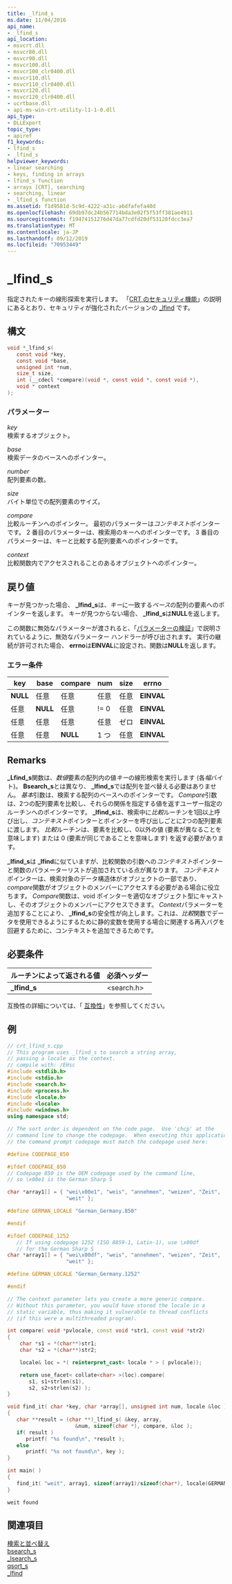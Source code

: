 ```yaml
---
title: _lfind_s
ms.date: 11/04/2016
api_name:
- _lfind_s
api_location:
- msvcrt.dll
- msvcr80.dll
- msvcr90.dll
- msvcr100.dll
- msvcr100_clr0400.dll
- msvcr110.dll
- msvcr110_clr0400.dll
- msvcr120.dll
- msvcr120_clr0400.dll
- ucrtbase.dll
- api-ms-win-crt-utility-l1-1-0.dll
api_type:
- DLLExport
topic_type:
- apiref
f1_keywords:
- lfind_s
- _lfind_s
helpviewer_keywords:
- linear searching
- keys, finding in arrays
- lfind_s function
- arrays [CRT], searching
- searching, linear
- _lfind_s function
ms.assetid: f1d9581d-5c9d-4222-a31c-a6dfafefa40d
ms.openlocfilehash: 69db97dc24b567714bda3e02f5f53ff381ae4911
ms.sourcegitcommit: f19474151276d47da77cdfd20df53128fdcc3ea7
ms.translationtype: MT
ms.contentlocale: ja-JP
ms.lasthandoff: 09/12/2019
ms.locfileid: "70953449"
---
```

# <a name="_lfind_s"></a>_lfind_s

指定されたキーの線形探索を実行します。 「[CRT のセキュリティ機能](../../c-runtime-library/security-features-in-the-crt.md)」の説明にあるとおり、セキュリティが強化されたバージョンの [_lfind](lfind.md) です。

## <a name="syntax"></a>構文

```C
void *_lfind_s(
   const void *key,
   const void *base,
   unsigned int *num,
   size_t size,
   int (__cdecl *compare)(void *, const void *, const void *),
   void * context
);
```

### <a name="parameters"></a>パラメーター

*key*<br/>
検索するオブジェクト。

*base*<br/>
検索データのベースへのポインター。

*number*<br/>
配列要素の数。

*size*<br/>
バイト単位での配列要素のサイズ。

*compare*<br/>
比較ルーチンへのポインター。 最初のパラメーターは*コンテキスト*ポインターです。 2 番目のパラメーターは、検索用のキーへのポインターです。 3 番目のパラメーターは、キーと比較する配列要素へのポインターです。

*context*<br/>
比較関数内でアクセスされることのあるオブジェクトへのポインター。

## <a name="return-value"></a>戻り値

キーが見つかった場合、 **_lfind_s**は、*キー*に一致する*ベース*の配列の要素へのポインターを返します。 キーが見つからない場合、 **_lfind_s**は**NULL**を返します。

この関数に無効なパラメーターが渡されると、「[パラメーターの検証](../../c-runtime-library/parameter-validation.md)」で説明されているように、無効なパラメーター ハンドラーが呼び出されます。 実行の継続が許可された場合、 **errno**は**EINVAL**に設定され、関数は**NULL**を返します。

### <a name="error-conditions"></a>エラー条件

|key|base|compare|num|size|errno|
|---------|----------|-------------|---------|----------|-----------|
|**NULL**|任意|任意|任意|任意|**EINVAL**|
|任意|**NULL**|任意|!= 0|任意|**EINVAL**|
|任意|任意|任意|任意|ゼロ|**EINVAL**|
|任意|任意|**NULL**|1 つ|任意|**EINVAL**|

## <a name="remarks"></a>Remarks

**_Lfind_s**関数は、*数値*要素の配列内の値*キー*の線形検索を実行します (各*幅*バイト)。 **Bsearch_s**とは異なり、 **_lfind_s**では配列を並べ替える必要はありません。 *基本*引数は、検索する配列のベースへのポインターです。 *Compare*引数は、2つの配列要素を比較し、それらの関係を指定する値を返すユーザー指定のルーチンへのポインターです。 **_lfind_s**は、検索中に*比較*ルーチンを1回以上呼び出し、*コンテキスト*ポインターとポインターを呼び出しごとに2つの配列要素に渡します。 *比較*ルーチンは、要素を比較し、0以外の値 (要素が異なることを意味します) または 0 (要素が同じであることを意味します) を返す必要があります。

**_lfind_s**は **_lfind**に似ていますが、比較関数の引数への*コンテキスト*ポインターと関数のパラメーターリストが追加されている点が異なります。 *コンテキスト*ポインターは、検索対象のデータ構造体がオブジェクトの一部であり、 *compare*関数がオブジェクトのメンバーにアクセスする必要がある場合に役立ちます。 *Compare*関数は、void ポインターを適切なオブジェクト型にキャストし、そのオブジェクトのメンバーにアクセスできます。 *Context*パラメーターを追加することにより、 **_lfind_s**の安全性が向上します。これは、*比較*関数でデータを使用できるようにするために静的変数を使用する場合に関連する再入バグを回避するために、コンテキストを追加できるためです。

## <a name="requirements"></a>必要条件

|ルーチンによって返される値|必須ヘッダー|
|-------------|---------------------|
|**_lfind_s**|\<search.h>|

互換性の詳細については、「 [互換性](../../c-runtime-library/compatibility.md)」を参照してください。

## <a name="example"></a>例

```cpp
// crt_lfind_s.cpp
// This program uses _lfind_s to search a string array,
// passing a locale as the context.
// compile with: /EHsc
#include <stdlib.h>
#include <stdio.h>
#include <search.h>
#include <process.h>
#include <locale.h>
#include <locale>
#include <windows.h>
using namespace std;

// The sort order is dependent on the code page.  Use 'chcp' at the
// command line to change the codepage.  When executing this application,
// the command prompt codepage must match the codepage used here:

#define CODEPAGE_850

#ifdef CODEPAGE_850
// Codepage 850 is the OEM codepage used by the command line,
// so \x00e1 is the German Sharp S

char *array1[] = { "wei\x00e1", "weis", "annehmen", "weizen", "Zeit",
                   "weit" };

#define GERMAN_LOCALE "German_Germany.850"

#endif

#ifdef CODEPAGE_1252
   // If using codepage 1252 (ISO 8859-1, Latin-1), use \x00df
   // for the German Sharp S
char *array1[] = { "wei\x00df", "weis", "annehmen", "weizen", "Zeit",
                   "weit" };

#define GERMAN_LOCALE "German_Germany.1252"

#endif

// The context parameter lets you create a more generic compare.
// Without this parameter, you would have stored the locale in a
// static variable, thus making it vulnerable to thread conflicts
// (if this were a multithreaded program).

int compare( void *pvlocale, const void *str1, const void *str2)
{
    char *s1 = *(char**)str1;
    char *s2 = *(char**)str2;

    locale& loc = *( reinterpret_cast< locale * > ( pvlocale));

    return use_facet< collate<char> >(loc).compare(
       s1, s1+strlen(s1),
       s2, s2+strlen(s2) );
}

void find_it( char *key, char *array[], unsigned int num, locale &loc )
{
   char **result = (char **)_lfind_s( &key, array,
                      &num, sizeof(char *), compare, &loc );
   if( result )
      printf( "%s found\n", *result );
   else
      printf( "%s not found\n", key );
}

int main( )
{
   find_it( "weit", array1, sizeof(array1)/sizeof(char*), locale(GERMAN_LOCALE) );
}
```

```Output
weit found
```

## <a name="see-also"></a>関連項目

[検索と並べ替え](../../c-runtime-library/searching-and-sorting.md)<br/>
[bsearch_s](bsearch-s.md)<br/>
[_lsearch_s](lsearch-s.md)<br/>
[qsort_s](qsort-s.md)<br/>
[_lfind](lfind.md)<br/>
